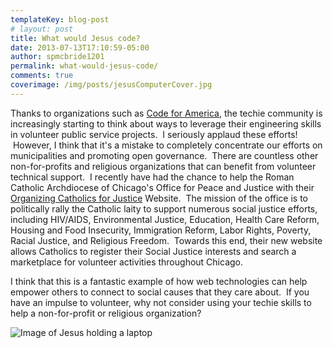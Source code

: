```yaml
---
templateKey: blog-post
# layout: post
title: What would Jesus code?
date: 2013-07-13T17:10:59-05:00 
author: spmcbride1201
permalink: what-would-jesus-code/
comments: true
coverimage: /img/posts/jesusComputerCover.jpg
---
```

Thanks to organizations such as <a title="Code for American Website" href="http://codeforamerica.org/" target="_blank">Code for America</a>, the techie community is increasingly starting to think about ways to leverage their engineering skills in volunteer public service projects.  I seriously applaud these efforts!  However, I think that it's a mistake to completely concentrate our efforts on municipalities and promoting open governance.  There are countless other non-for-profits and religious organizations that can benefit from volunteer technical support.  I recently have had the chance to help the Roman Catholic Archdiocese of Chicago's Office for Peace and Justice with their <a href="http://organizingcatholicsforjustice.org/" target="_blank">Organizing Catholics for Justice</a> Website.  The mission of the office is to politically rally the Catholic laity to support numerous social justice efforts, including HIV/AIDS, Environmental Justice, Education, Health Care Reform, Housing and Food Insecurity, Immigration Reform, Labor Rights, Poverty, Racial Justice, and Religious Freedom.  Towards this end, their new website allows Catholics to register their Social Justice interests and search a marketplace for volunteer activities throughout Chicago.

I think that this is a fantastic example of how web technologies can help empower others to connect to social causes that they care about.  If you have an impulse to volunteer, why not consider using your techie skills to help a non-for-profit or religious organization?

![Image of Jesus holding a laptop ]({{site.baseurl}}/img/posts/jesus-computer.jpg)
